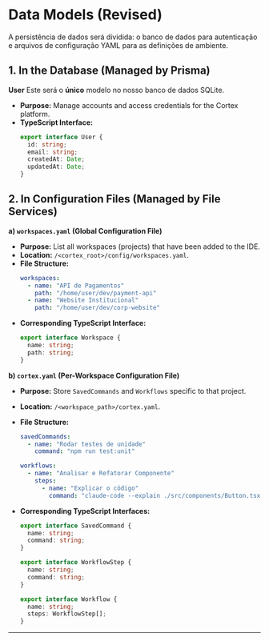 # Data Models (Revised)

A persistência de dados será dividida: o banco de dados para autenticação e arquivos de configuração YAML para as definições de ambiente.

## 1\. In the Database (Managed by Prisma)

**User**
Este será o **único** modelo no nosso banco de dados SQLite.

- **Purpose:** Manage accounts and access credentials for the Cortex platform.
- **TypeScript Interface:**
  ```typescript
  export interface User {
    id: string;
    email: string;
    createdAt: Date;
    updatedAt: Date;
  }
  ```

## 2\. In Configuration Files (Managed by File Services)

**a) `workspaces.yaml` (Global Configuration File)**

- **Purpose:** List all workspaces (projects) that have been added to the IDE.
- **Location:** `/<cortex_root>/config/workspaces.yaml`.
- **File Structure:**
  ```yaml
  workspaces:
    - name: "API de Pagamentos"
      path: "/home/user/dev/payment-api"
    - name: "Website Institucional"
      path: "/home/user/dev/corp-website"
  ```
- **Corresponding TypeScript Interface:**
  ```typescript
  export interface Workspace {
    name: string;
    path: string;
  }
  ```

**b) `cortex.yaml` (Per-Workspace Configuration File)**

- **Purpose:** Store `SavedCommands` and `Workflows` specific to that project.
- **Location:** `/<workspace_path>/cortex.yaml`.
- **File Structure:**

  ```yaml
  savedCommands:
    - name: "Rodar testes de unidade"
      command: "npm run test:unit"

  workflows:
    - name: "Analisar e Refatorar Componente"
      steps:
        - name: "Explicar o código"
          command: "claude-code --explain ./src/components/Button.tsx"
  ```

- **Corresponding TypeScript Interfaces:**

  ```typescript
  export interface SavedCommand {
    name: string;
    command: string;
  }

  export interface WorkflowStep {
    name: string;
    command: string;
  }

  export interface Workflow {
    name: string;
    steps: WorkflowStep[];
  }
  ```

---
